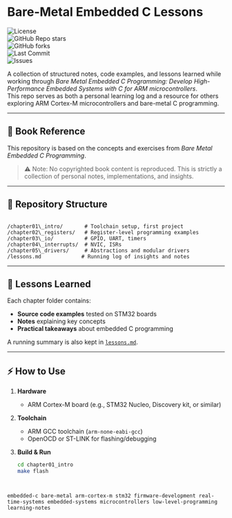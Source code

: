# Bare-Metal Embedded C Lessons

![License](https://img.shields.io/github/license/kpf5297/bare-metal-embedded-c-lessons?style=flat-square)  
![GitHub Repo stars](https://img.shields.io/github/stars/kpf5297/bare-metal-embedded-c-lessons?style=flat-square)  
![GitHub forks](https://img.shields.io/github/forks/kpf5297/bare-metal-embedded-c-lessons?style=flat-square)  
![Last Commit](https://img.shields.io/github/last-commit/kpf5297/bare-metal-embedded-c-lessons?style=flat-square)  
![Issues](https://img.shields.io/github/issues/kpf5297/bare-metal-embedded-c-lessons?style=flat-square)

A collection of structured notes, code examples, and lessons learned while working through *Bare Metal Embedded C Programming: Develop High-Performance Embedded Systems with C for ARM microcontrollers*.  
This repo serves as both a personal learning log and a resource for others exploring ARM Cortex-M microcontrollers and bare-metal C programming.

---

## 📘 Book Reference
This repository is based on the concepts and exercises from *Bare Metal Embedded C Programming*.  
> ⚠️ Note: No copyrighted book content is reproduced. This is strictly a collection of personal notes, implementations, and insights.

---

## 📂 Repository Structure
```

/chapter01\_intro/       # Toolchain setup, first project
/chapter02\_registers/   # Register-level programming examples
/chapter03\_io/          # GPIO, UART, timers
/chapter04\_interrupts/  # NVIC, ISRs
/chapter05\_drivers/     # Abstractions and modular drivers
/lessons.md             # Running log of insights and notes

```

---

## 📝 Lessons Learned
Each chapter folder contains:
- **Source code examples** tested on STM32 boards
- **Notes** explaining key concepts
- **Practical takeaways** about embedded C programming

A running summary is also kept in [`lessons.md`](lessons.md).

---

## ⚡ How to Use
1. **Hardware**  
   - ARM Cortex-M board (e.g., STM32 Nucleo, Discovery kit, or similar)

2. **Toolchain**  
   - ARM GCC toolchain (`arm-none-eabi-gcc`)  
   - OpenOCD or ST-LINK for flashing/debugging  

3. **Build & Run**  
   ```sh
   cd chapter01_intro
   make flash
  ```


embedded-c bare-metal arm-cortex-m stm32 firmware-development real-time-systems embedded-systems microcontrollers low-level-programming learning-notes

```

